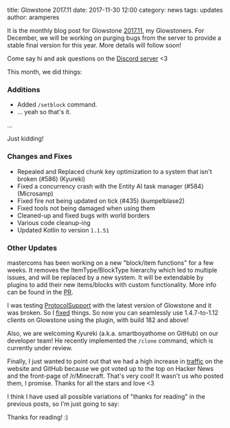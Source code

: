 title: Glowstone 2017.11
date: 2017-11-30 12:00
category: news
tags: updates
author: aramperes

It is the monthly blog post for Glowstone [2017.11](https://github.com/GlowstoneMC/Glowstone/releases/tag/2017.11.0), my Glowstoners. For December, we will be working on purging bugs from the server to provide a stable final version for this year. More details will follow soon!

Come say hi and ask questions on the [Discord server](https://discord.gg/TFJqhsC) <3

This month, we did things:

### Additions

* Added `/setblock` command.
* ... yeah so that's it.



...



Just kidding!

### Changes and Fixes

* Repealed and Replaced chunk key optimization to a system that isn't broken (#586) (Kyureki)
* Fixed a concurrency crash with the Entity AI task manager (#584) (Microsamp)
* Fixed fire not being updated on tick (#435) (kumpelblase2)
* Fixed tools not being damaged when using them
* Cleaned-up and fixed bugs with world borders
* Various code cleanup-ing
* Updated Kotlin to version `1.1.51`

### Other Updates

mastercoms has been working on a new "block/item functions" for a few weeks. It removes the ItemType/BlockType hierarchy which led to multiple issues, and will be replaced by a new system. It will be extendable by plugins to add their new items/blocks with custom functionality. More info can be found in the [PR](https://github.com/GlowstoneMC/Glowstone/pull/587).

I was testing [ProtocolSupport](http://protocolsupport.true-games.org/) with the latest version of Glowstone and it was broken. So I [fixed](https://github.com/ProtocolSupport/ProtocolSupport/pull/748) things. So now you can seamlessly use 1.4.7-to-1.12 clients on Glowstone using the plugin, with build 182 and above!

Also, we are welcoming Kyureki (a.k.a. smartboyathome on GitHub) on our developer team! He recently implemented the `/clone` command, which is currently under review.

Finally, I just wanted to point out that we had a high increase in [traffic](https://i.imgur.com/1Me1dZf.png) on the website and GitHub because we got voted up to the top on Hacker News and the front-page of /r/Minecraft. That's very cool! It wasn't us who posted them, I promise. Thanks for all the stars and love <3


I think I have used all possible variations of "thanks for reading" in the previous posts, so I'm just going to say:

Thanks for reading! :)
